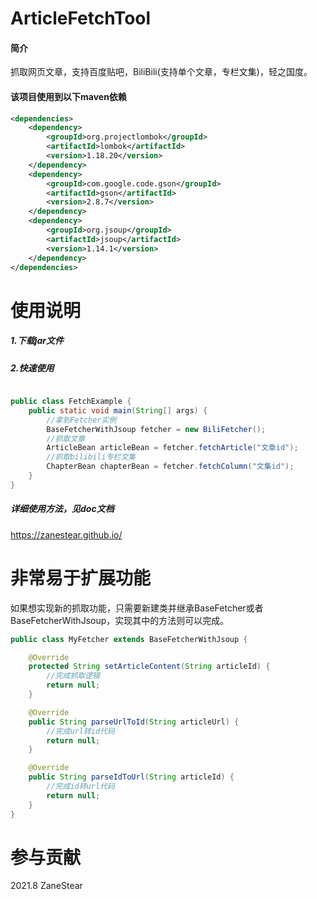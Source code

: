 # ArticleFetchTool

#### 简介
抓取网页文章，支持百度贴吧，BiliBili(支持单个文章，专栏文集)，轻之国度。

#### 该项目使用到以下maven依赖
```xml
<dependencies>
    <dependency>
        <groupId>org.projectlombok</groupId>
        <artifactId>lombok</artifactId>
        <version>1.18.20</version>
    </dependency>
    <dependency>
        <groupId>com.google.code.gson</groupId>
        <artifactId>gson</artifactId>
        <version>2.8.7</version>
    </dependency>
    <dependency>
        <groupId>org.jsoup</groupId>
        <artifactId>jsoup</artifactId>
        <version>1.14.1</version>
    </dependency>
</dependencies>
```

# 使用说明
##### 1.下载jar文件
##### 2.快速使用
```java

public class FetchExample {
    public static void main(String[] args) {
        //拿到Fetcher实例
        BaseFetcherWithJsoup fetcher = new BiliFetcher();
        //抓取文章
        ArticleBean articleBean = fetcher.fetchArticle("文章id");
        //抓取bilibili专栏文集
        ChapterBean chapterBean = fetcher.fetchColumn("文集id");
    }
}
```

##### 详细使用方法，见doc文档
https://zanestear.github.io/

# 非常易于扩展功能
如果想实现新的抓取功能，只需要新建类并继承BaseFetcher或者BaseFetcherWithJsoup，实现其中的方法则可以完成。
```java
public class MyFetcher extends BaseFetcherWithJsoup {

    @Override
    protected String setArticleContent(String articleId) {
        //完成抓取逻辑
        return null;
    }

    @Override
    public String parseUrlToId(String articleUrl) {
        //完成url转id代码
        return null;
    }

    @Override
    public String parseIdToUrl(String articleId) {
        //完成id转url代码
        return null;
    }
}
```

# 参与贡献
2021.8 ZaneStear


